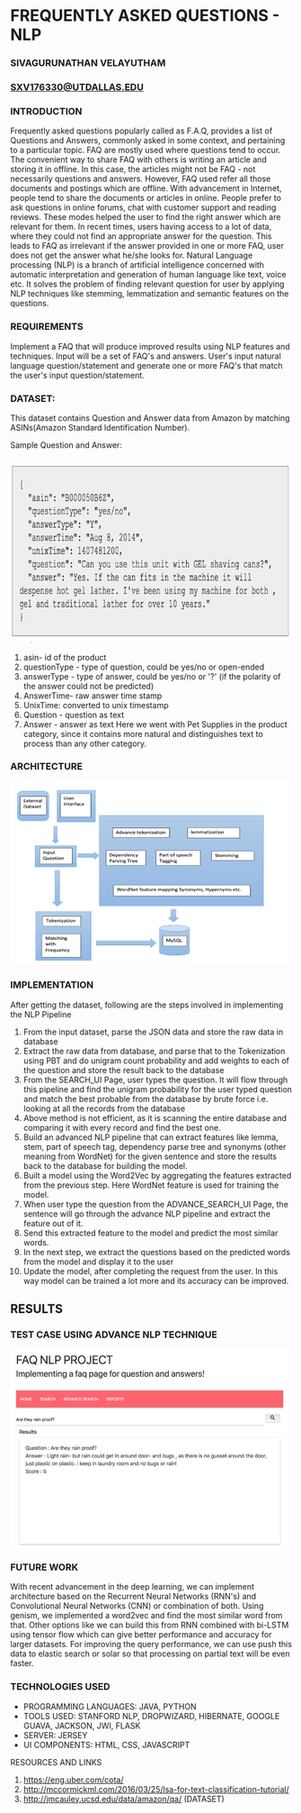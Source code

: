 # FREQUENTLY ASKED QUESTIONS - NLP

### SIVAGURUNATHAN VELAYUTHAM
### SXV176330@UTDALLAS.EDU
### INTRODUCTION

Frequently asked questions popularly called as F.A.Q, provides a list of Questions and Answers, commonly asked in some context, and pertaining to a particular topic. FAQ are mostly used where questions tend to occur. The convenient way to share FAQ with others is writing an article and storing it in offline. In this case, the articles might not be FAQ - not necessarily questions and answers. However, FAQ used refer all those documents and postings which are offline. 
With advancement in Internet, people tend to share the documents or articles in online. People prefer to ask questions in online forums, chat with customer support and reading reviews. These modes helped the user to find the right answer which are relevant for them. In recent times, users having access to a lot of data, where they could not find an appropriate answer for the question. This leads to FAQ as irrelevant if the answer provided in one or more FAQ, user does not get the answer what he/she looks for. 
Natural Language processing (NLP) is a branch of artificial intelligence concerned with automatic interpretation and generation of human language like text, voice etc. It solves the problem of finding relevant question for user by applying NLP techniques like stemming, lemmatization and semantic features on the questions.

### REQUIREMENTS

Implement a FAQ that will produce improved results using NLP features and techniques.
Input will be a set of FAQ's and answers. User's input natural language question/statement and generate one or more FAQ's that match the user's input question/statement.




### DATASET:

This dataset contains Question and Answer data from Amazon by matching ASINs(Amazon Standard Identification Number). 

Sample Question and Answer:
 
 ![](https://github.com/SivagurunathanV/FAQ/blob/6f5ddd6bf653368dce43be8fc436a51369924b37/docs/sample_dataset.png)

1.	asin- id of the product
2.	questionType - type of question, could be yes/no or open-ended
3.	answerType - type of answer, could be yes/no or '?' (if the polarity of the answer could not be predicted)
4.	AnswerTime- raw answer time stamp
5.	UnixTime: converted to unix timestamp
6.	Question - question as text
7.	Answer - answer as text
Here we went with Pet Supplies in the product category, since it contains more natural and distinguishes text to process than any other category.



### ARCHITECTURE

 ![alt arch](https://github.com/SivagurunathanV/FAQ/blob/master/docs/arch.png)

### IMPLEMENTATION

After getting the dataset, following are the steps involved in implementing the NLP Pipeline
1.	From the input dataset, parse the JSON data and store the raw data in database
2.	Extract the raw data from database, and parse that to the Tokenization using PBT and do unigram count probability and add weights to each of the question and store the result back to the database
3.	From the SEARCH_UI Page, user types the question. It will flow through this pipeline and find the unigram probability for the user typed question and match the best probable from the database by brute force i.e. looking at all the records from the database
4.	Above method is not efficient, as it is scanning the entire database and comparing it with every record and find the best one. 
5.	Build an advanced NLP pipeline that can extract features like lemma, stem, part of speech tag, dependency parse tree and synonyms (other meaning from WordNet) for the given sentence and store the results back to the database for building the model.
6.	Built a model using the Word2Vec by aggregating the features extracted from the previous step. Here WordNet feature is used for training the model. 
7.	When user type the question from the ADVANCE_SEARCH_UI Page, the sentence will go through the advance NLP pipeline and extract the feature out of it.
8.	Send this extracted feature to the model and predict the most similar words. 
9.	In the next step, we extract the questions based on the predicted words from the model and display it to the user
10.	Update the model, after completing the request from the user. In this way model can be trained a lot more and its accuracy can be improved.

## RESULTS

### TEST CASE USING ADVANCE NLP TECHNIQUE
 
 ![](https://github.com/SivagurunathanV/FAQ/blob/6f5ddd6bf653368dce43be8fc436a51369924b37/docs/result.png)

### FUTURE WORK

With recent advancement in the deep learning, we can implement architecture based on the Recurrent Neural Networks (RNN's) and Convolutional Neural Networks (CNN) or combination of both. 
Using genism, we implemented a word2vec and find the most similar word from that. Other options like we can build this from RNN combined with bi-LSTM using tensor flow which can give better performance and accuracy for larger datasets.
For improving the query performance, we can use push this data to elastic search or solar so that processing on partial text will be even faster.

### TECHNOLOGIES USED

* PROGRAMMING LANGUAGES: JAVA, PYTHON
* TOOLS USED: STANFORD NLP, DROPWIZARD, HIBERNATE, GOOGLE GUAVA, JACKSON, JWI, FLASK
* SERVER: JERSEY
* UI COMPONENTS: HTML, CSS, JAVASCRIPT

RESOURCES AND LINKS

1.	https://eng.uber.com/cota/
2.	http://mccormickml.com/2016/03/25/lsa-for-text-classification-tutorial/
3.	http://jmcauley.ucsd.edu/data/amazon/qa/ (DATASET)
